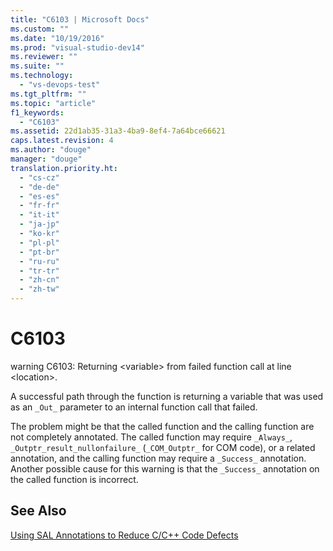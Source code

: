 ```yaml
---
title: "C6103 | Microsoft Docs"
ms.custom: ""
ms.date: "10/19/2016"
ms.prod: "visual-studio-dev14"
ms.reviewer: ""
ms.suite: ""
ms.technology: 
  - "vs-devops-test"
ms.tgt_pltfrm: ""
ms.topic: "article"
f1_keywords: 
  - "C6103"
ms.assetid: 22d1ab35-31a3-4ba9-8ef4-7a64bce66621
caps.latest.revision: 4
ms.author: "douge"
manager: "douge"
translation.priority.ht: 
  - "cs-cz"
  - "de-de"
  - "es-es"
  - "fr-fr"
  - "it-it"
  - "ja-jp"
  - "ko-kr"
  - "pl-pl"
  - "pt-br"
  - "ru-ru"
  - "tr-tr"
  - "zh-cn"
  - "zh-tw"
---
```

# C6103
warning C6103: Returning \<variable> from failed function call at line \<location>.  
  
 A successful path through the function is returning a variable that was used as an `_Out_` parameter to an internal function call that failed.  
  
 The problem might be that the called function and the calling function are not completely annotated. The called function may require `_Always_`, `_Outptr_result_nullonfailure_` (`_COM_Outptr_` for COM code), or a related annotation, and the calling function may require a `_Success_` annotation. Another possible cause for this warning is that the `_Success_` annotation on the called function is incorrect.  
  
## See Also  
 [Using SAL Annotations to Reduce C/C++ Code Defects](../code-quality/using-sal-annotations-to-reduce-c-c---code-defects.md)